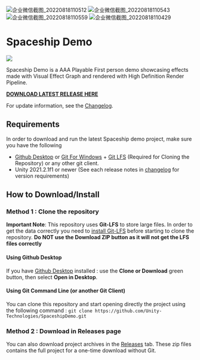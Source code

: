 ![企业微信截图_20220818110512](https://user-images.githubusercontent.com/11438971/185284203-3b1153f0-071b-497d-afde-530639809ad8.png)
![企业微信截图_20220818110543](https://user-images.githubusercontent.com/11438971/185284224-04607ff5-3c89-4566-8a8a-4fb0d448dd3c.png)
![企业微信截图_20220818110559](https://user-images.githubusercontent.com/11438971/185284234-ee39af64-20ce-4dc0-b750-4415377077ca.png)
![企业微信截图_20220818110429](https://user-images.githubusercontent.com/11438971/185284249-b6852fd6-4056-4c52-a93d-320d67958812.png)


# Spaceship Demo

![](https://blogs.unity3d.com/wp-content/uploads/2019/08/image10.png)

Spaceship Demo is a AAA Playable First person demo showcasing effects made with Visual Effect Graph and rendered with High Definition Render Pipeline.

**[DOWNLOAD LATEST RELEASE HERE](https://github.com/Unity-Technologies/SpaceshipDemo/releases/latest)**

For update information, see the [Changelog](https://github.com/Unity-Technologies/SpaceshipDemo/blob/master/CHANGELOG.md).

## Requirements

In order to download and run the latest Spaceship demo project, make sure you have the following
* [Github Desktop](https://desktop.github.com/) or [Git For Windows](https://git-scm.com/download/win) + [Git LFS](https://git-lfs.github.com/) (Required for Cloning the Repository) or any other git client.
* Unity 2021.2.1f1 or newer (See each release notes in [changelog](https://github.com/Unity-Technologies/SpaceshipDemo/blob/master/CHANGELOG.md) for version requirements)

## How to Download/Install

### Method 1 : Clone the repository

**Important Note**: This repository uses **Git-LFS** to store large files. In order to get the data correctly you need to [install Git-LFS](https://git-lfs.github.com/) before starting to clone the repository. **Do NOT use the Download ZIP button as it will not get the LFS files correctly**

#### Using Github Desktop

If you have [Github Desktop](https://desktop.github.com/) installed :  use the **Clone or Download** green button, then select **Open in Desktop**.

#### Using Git Command Line (or another Git Client)

You can clone this repository and start opening directly the project using the following command : `git clone https://github.com/Unity-Technologies/SpaceshipDemo.git`

### Method 2 : Download in Releases page

You can also download project archives in the [Releases](https://github.com/Unity-Technologies/SpaceshipDemo/releases) tab. These zip files contains the full project for a one-time download without Git. 

